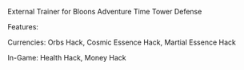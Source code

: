 External Trainer for Bloons Adventure Time Tower Defense

Features:

Currencies: Orbs Hack, Cosmic Essence Hack, Martial Essence Hack

In-Game: Health Hack, Money Hack
